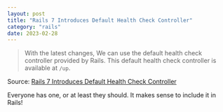 ```yaml
---
layout: post
title: "Rails 7 Introduces Default Health Check Controller"
category: "rails"
date: 2023-02-28
---
```


>With the latest changes, We can use the default health check controller provided by Rails. This default health check controller is available at `/up`.

Source: [Rails 7 Introduces Default Health Check Controller](https://blog.saeloun.com/2023/02/24/rails-introduces-default-health-check-controller)

Everyone has one, or at least they should.  It makes sense to include it in Rails!
